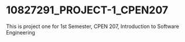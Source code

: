 # 10827291_PROJECT-1_CPEN207
This is project one for 1st Semester, CPEN 207, Introduction to Software Engineering
